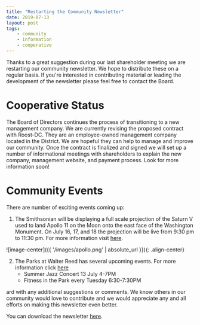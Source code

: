 ```yaml
---
title: "Restarting the Community Newsletter"
date: 2019-07-13
layout: post
tags:
    - community
    - information
    - cooperative
---
```


Thanks to a great suggestion during our last shareholder meeting we are restarting our community newsletter. We hope to distribute these on a regular basis. If you're interested in contributing material or leading the development of the newsletter please feel free to contact the Board. 

# Cooperative Status

The Board of Directors continues the process of transitioning to a new management company. We are currently revising the proposed contract with Roost-DC. They are an employee-owned management company located in the District. We are hopeful they can help to manage and improve our community. Once the contract is finalized and signed we will set up a number of informational meetings with shareholders to explain the new company, management website, and payment process. Look for more information soon!

# Community Events

There are number of exciting events coming up:

1. The Smithsonian will be displaying a full scale projection of the Saturn V used to land Apollo 11 on the Moon onto the east face of the Washington Monument. On July 16, 17, and 18 the projection will be live from 9:30 pm to 11:30 pm. For more information visit [here]( https://airandspace.si.edu/go-for-the-moon).

![image-center]({{ '/images/apollo.png' | absolute_url }}){: .align-center}

2. The Parks at Walter Reed has several upcoming events. For more information click [here]( http://theparksdc.com/events/#all)
    * Summer Jazz Concert 13 July 4-7PM
    * Fitness in the Park every Tuesday 6:30-7:30PM

ard with any additional suggestions or comments. We know others in our community would love to contribute and we would appreciate any and all efforts on making this newsletter even better.

You can download the newsletter [here](https://docs.google.com/document/d/1YCzJ_R4k0o4E7ryjQZUC5CMin4gV9Heo_fRu9Ea1UXc/edit?usp=sharing).

